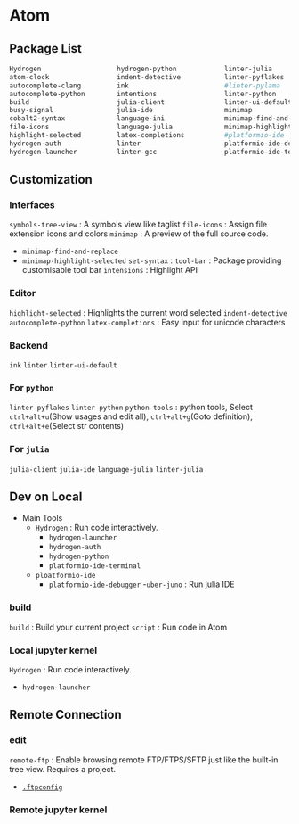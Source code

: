 # Atom

## Package List

```sh
Hydrogen                   hydrogen-python            linter-julia               pydemia-atom-syntax  
atom-clock                 indent-detective           linter-pyflakes            #python-indent  
autocomplete-clang         ink                        #linter-pylama             python-tools  
autocomplete-python        intentions                 linter-python              remote-ftp  
build                      julia-client               linter-ui-default          script  
busy-signal                julia-ide                  minimap                    set-syntax  
cobalt2-syntax             language-ini               minimap-find-and-replace   symbols-tree-view  
file-icons                 language-julia             minimap-highlight-selected tool-bar  
highlight-selected         latex-completions          #platformio-ide            uber-juno  
hydrogen-auth              linter                     platformio-ide-debugger  
hydrogen-launcher          linter-gcc                 platformio-ide-terminal  
```

## Customization

### Interfaces
`symbols-tree-view` : A symbols view like taglist
`file-icons` : Assign file extension icons and colors
`minimap` : A preview of the full source code.
  - `minimap-find-and-replace`
  - `minimap-highlight-selected`
`set-syntax` : 
`tool-bar` : Package providing customisable tool bar
`intensions` : Highlight API


### Editor
`highlight-selected` : Highlights the current word selected
`indent-detective`
`autocomplete-python`
`latex-completions` : Easy input for unicode characters

### Backend

`ink`
`linter`
`linter-ui-default`

### For `python`

`linter-pyflakes`
`linter-python`
`python-tools` : python tools, Select `ctrl+alt+u`(Show usages and edit all), `ctrl+alt+g`(Goto definition), `ctrl+alt+e`(Select str contents)

### For `julia`

`julia-client`
`julia-ide`
`language-julia`
`linter-julia`



## Dev on Local

* Main Tools
  - `Hydrogen` : Run code interactively.
    * `hydrogen-launcher`
    * `hydrogen-auth`
    * `hydrogen-python`
    * `platformio-ide-terminal`
  - `ploatformio-ide`
    * `platformio-ide-debugger`
  -`uber-juno` : Run julia IDE

### build

`build` : Build your current project
`script` : Run code in Atom

### Local jupyter kernel

`Hydrogen` : Run code interactively.
  * `hydrogen-launcher`

## Remote Connection
### edit

`remote-ftp` : Enable browsing remote FTP/FTPS/SFTP just like the built-in tree view. Requires a project.
  - [`.ftpconfig`](.ftpconfig)

### Remote jupyter kernel
